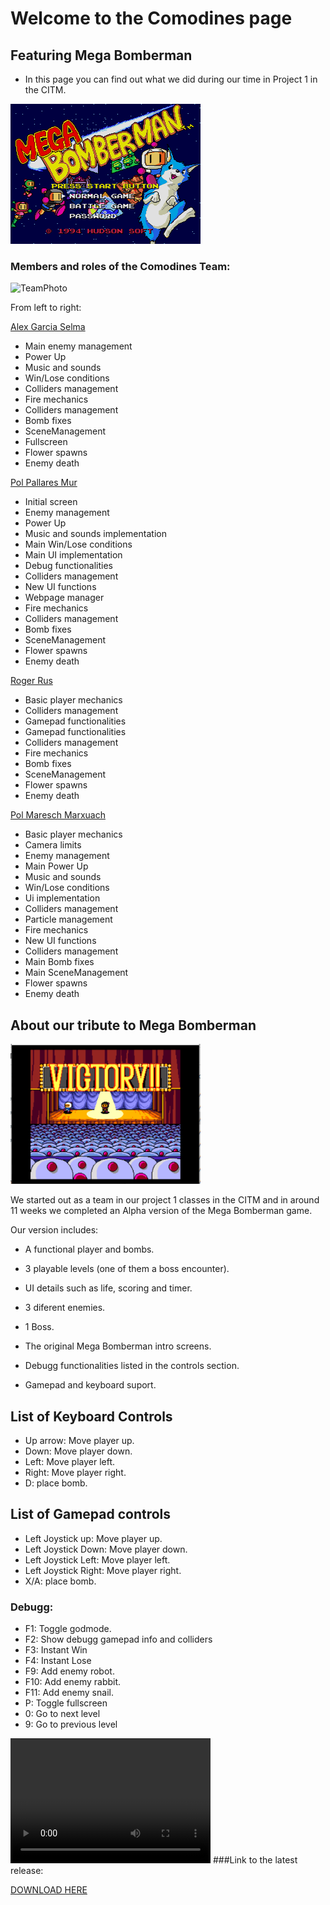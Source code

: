 # Welcome to the Comodines page

## Featuring Mega Bomberman

- In this page you can find out what we did during our time in Project 1 in the CITM.

![](wiki/Images%20Audio/Title%20Therme(2).png)

### Members and roles of the Comodines Team:


![TeamPhoto](wiki/Images/TeamPhoto/TeamPhoto.png)

From left to right:

[Alex Garcia Selma](https://github.com/MaralGS)

- Main enemy management
- Power Up
- Music and sounds
- Win/Lose conditions
- Colliders management
- Fire mechanics
- Colliders management
- Bomb fixes
- SceneManagement
- Fullscreen
- Flower spawns
- Enemy death



[Pol Pallares Mur](https://github.com/Zeta115)

- Initial screen
- Enemy management
- Power Up
- Music and sounds implementation
- Main Win/Lose conditions
- Main UI implementation
- Debug functionalities
- Colliders management
- New UI functions
- Webpage manager
- Fire mechanics
- Colliders management
- Bomb fixes
- SceneManagement
- Flower spawns
- Enemy death



[Roger Rus](https://github.com/rusroger)

- Basic player mechanics
- Colliders management
- Gamepad functionalities
- Gamepad functionalities
- Colliders management
- Fire mechanics
- Bomb fixes
- SceneManagement
- Flower spawns
- Enemy death



[Pol Maresch Marxuach](https://github.com/rayolop20)

- Basic player mechanics
- Camera limits
- Enemy management
- Main Power Up
- Music and sounds
- Win/Lose conditions
- Ui implementation
- Colliders management
- Particle management
- Fire mechanics
- New UI functions
- Colliders management
- Main Bomb fixes
- Main SceneManagement
- Flower spawns
- Enemy death



## About our tribute to Mega Bomberman

![](wiki/Images%20Audio/Battle-Victory(31).PNG)

We started out as a team in our project 1 classes in the CITM and in around 11 weeks we completed an Alpha version of the Mega Bomberman game.

Our version includes:

- A functional player and bombs.

- 3 playable levels (one of them a boss encounter).

- UI details such as life, scoring and timer.

- 3 diferent enemies.

- 1 Boss.

- The original Mega Bomberman intro screens.

- Debugg functionalities listed in the controls section.

- Gamepad and keyboard suport.


## List of Keyboard Controls

- Up arrow: Move player up.
- Down: Move player down.
- Left: Move player left.
- Right: Move player right.
- D: place bomb.

## List of Gamepad controls

- Left Joystick up: Move player up.
- Left Joystick Down: Move player down.
- Left Joystick Left: Move player left.
- Left Joystick Right: Move player right.
- X/A: place bomb.

### Debugg:

- F1: Toggle godmode.
- F2: Show debugg gamepad info and colliders
- F3: Instant Win
- F4: Instant Lose
- F9: Add enemy robot.
- F10: Add enemy rabbit.
- F11: Add enemy snail.
- P: Toggle fullscreen
- 0: Go to next level
- 9: Go to previous level

<video src="video.mp4" width="320" height="200" controls preload>wiki/Images/Nivell1.mp4</video>
###Link to the latest release:

[DOWNLOAD HERE](https://github.com/Zeta115/Comodines/releases/tag/1.1)
